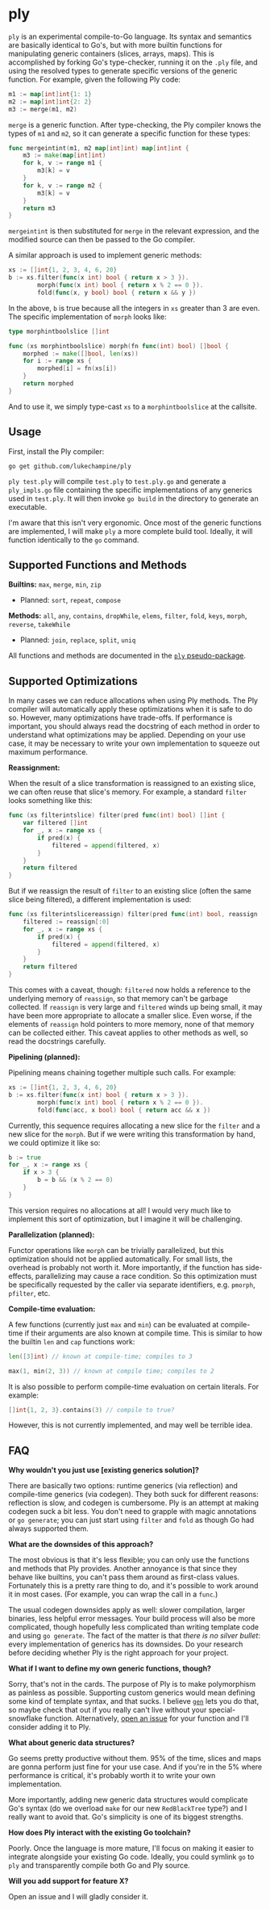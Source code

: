 ply
===

`ply` is an experimental compile-to-Go language. Its syntax and semantics are
basically identical to Go's, but with more builtin functions for manipulating
generic containers (slices, arrays, maps). This is accomplished by forking
Go's type-checker, running it on the `.ply` file, and using the resolved types
to generate specific versions of the generic function. For example, given the
following Ply code:

```go
m1 := map[int]int{1: 1}
m2 := map[int]int{2: 2}
m3 := merge(m1, m2)
```

`merge` is a generic function. After type-checking, the Ply compiler knows the
types of `m1` and `m2`, so it can generate a specific function for these types:

```go
func mergeintint(m1, m2 map[int]int) map[int]int {
	m3 := make(map[int]int)
	for k, v := range m1 {
		m3[k] = v
	}
	for k, v := range m2 {
		m3[k] = v
	}
	return m3
}
```

`mergeintint` is then substituted for `merge` in the relevant expression, and
the modified source can then be passed to the Go compiler.

A similar approach is used to implement generic methods:

```go
xs := []int{1, 2, 3, 4, 6, 20}
b := xs.filter(func(x int) bool { return x > 3 }).
        morph(func(x int) bool { return x % 2 == 0 }).
        fold(func(x, y bool) bool { return x && y })
```

In the above, `b` is true because all the integers in `xs` greater than 3 are
even. The specific implementation of `morph` looks like:

```go
type morphintboolslice []int

func (xs morphintboolslice) morph(fn func(int) bool) []bool {
	morphed := make([]bool, len(xs))
	for i := range xs {
		morphed[i] = fn(xs[i])
	}
	return morphed
}
```

And to use it, we simply type-cast `xs` to a `morphintboolslice` at the
callsite.

Usage
-----

First, install the Ply compiler:

```
go get github.com/lukechampine/ply
```

`ply test.ply` will compile `test.ply` to `test.ply.go` and generate a
`ply_impls.go` file containing the specific implementations of any generics
used in `test.ply`. It will then invoke `go build` in the directory to
generate an executable.

I'm aware that this isn't very ergonomic. Once most of the generic functions
are implemented, I will make `ply` a more complete build tool. Ideally, it
will function identically to the `go` command.


Supported Functions and Methods
-------------------------------

**Builtins:** `max`, `merge`, `min`, `zip`

- Planned: `sort`, `repeat`, `compose`

**Methods:** `all`, `any`, `contains`, `dropWhile`, `elems`, `filter`, `fold`, `keys`, `morph`, `reverse`, `takeWhile`

- Planned: `join`, `replace`, `split`, `uniq`

All functions and methods are documented in the [`ply` pseudo-package](https://godoc.org/github.com/lukechampine/ply/doc).


Supported Optimizations
-----------------------

In many cases we can reduce allocations when using Ply methods. The Ply
compiler will automatically apply these optimizations when it is safe to do
so. However, many optimizations have trade-offs. If performance is important,
you should always read the docstring of each method in order to understand
what optimizations may be applied. Depending on your use case, it may be
necessary to write your own implementation to squeeze out maximum performance.

**Reassignment:**

When the result of a slice transformation is reassigned to an existing slice,
we can often reuse that slice's memory. For example, a standard `filter` looks
something like this:

```go
func (xs filterintslice) filter(pred func(int) bool) []int {
	var filtered []int
	for _, x := range xs {
		if pred(x) {
			filtered = append(filtered, x)
		}
	}
	return filtered
}
```

But if we reassign the result of `filter` to an existing slice (often the same
slice being filtered), a different implementation is used:

```go
func (xs filterintslicereassign) filter(pred func(int) bool, reassign []int) []int {
	filtered := reassign[:0]
	for _, x := range xs {
		if pred(x) {
			filtered = append(filtered, x)
		}
	}
	return filtered
}
```

This comes with a caveat, though: `filtered` now holds a reference to the
underlying memory of `reassign`, so that memory can't be garbage collected. If
`reassign` is very large and `filtered` winds up being small, it may have been
more appropriate to allocate a smaller slice. Even worse, if the elements of
`reassign` hold pointers to more memory, none of that memory can be collected
either. This caveat applies to other methods as well, so read the docstrings
carefully.

**Pipelining (planned):**

Pipelining means chaining together multiple such calls. For example:

```go
xs := []int{1, 2, 3, 4, 6, 20}
b := xs.filter(func(x int) bool { return x > 3 }).
        morph(func(x int) bool { return x % 2 == 0 }).
        fold(func(acc, x bool) bool { return acc && x })
```

Currently, this sequence requires allocating a new slice for the `filter` and
a new slice for the `morph`. But if we were writing this transformation by
hand, we could optimize it like so:

```go
b := true
for _, x := range xs {
	if x > 3 {
		b = b && (x % 2 == 0)
	}
}
```

This version requires no allocations at all! I would very much like to
implement this sort of optimization, but I imagine it will be challenging.

**Parallelization (planned):**

Functor operations like `morph` can be trivially parallelized, but this
optimization should not be applied automatically. For small lists, the
overhead is probably not worth it. More importantly, if the function has side-
effects, parallelizing may cause a race condition. So this optimization must
be specifically requested by the caller via separate identifiers, e.g.
`pmorph`, `pfilter`, etc.

**Compile-time evaluation:**

A few functions (currently just `max` and `min`) can be evaluated at compile-
time if their arguments are also known at compile time. This is similar to how
the builtin `len` and `cap` functions work:

```go
len([3]int) // known at compile-time; compiles to 3

max(1, min(2, 3)) // known at compile time; compiles to 2
```

It is also possible to perform compile-time evaluation on certain literals.
For example:

```go
[]int{1, 2, 3}.contains(3) // compile to true?
```

However, this is not currently implemented, and may well be terrible idea.

FAQ
---

**Why wouldn't you just use [existing generics solution]?**

There are basically two options: runtime generics (via reflection) and
compile-time generics (via codegen). They both suck for different reasons:
reflection is slow, and codegen is cumbersome. Ply is an attempt at making
codegen suck a bit less. You don't need to grapple with magic annotations or
`go generate`; you can just start using `filter` and `fold` as though Go had
always supported them.

**What are the downsides of this approach?**

The most obvious is that it's less flexible; you can only use the functions
and methods that Ply provides. Another annoyance is that since they behave
like builtins, you can't pass them around as first-class values. Fortunately
this is a pretty rare thing to do, and it's possible to work around it in most
cases. (For example, you can wrap the call in a `func`.)

The usual codegen downsides apply as well: slower compilation, larger
binaries, less helpful error messages. Your build process will also be more
complicated, though hopefully less complicated than writing template code and
using `go generate`. The fact of the matter is that *there is no silver
bullet*: every implementation of generics has its downsides. Do your research
before deciding whether Ply is the right approach for your project.

**What if I want to define my own generic functions, though?**

Sorry, that's not in the cards. The purpose of Ply is to make polymorphism as
painless as possible. Supporting custom generics would mean defining some kind
of template syntax, and that sucks. I believe [`gen`](https://clipperhouse.github.io/gen) lets you do that, so
maybe check that out if you really can't live without your special-snowflake
function. Alternatively, [open an issue](https://github.com/lukechampine/ply/issues) for your function and I'll consider
adding it to Ply.

**What about generic data structures?**

Go seems pretty productive without them. 95% of the time, slices and maps are
gonna perform just fine for your use case. And if you're in the 5% where
performance is critical, it's probably worth it to write your own
implementation.

More importantly, adding new generic data structures would complicate Go's
syntax (do we overload `make` for our new `RedBlackTree` type?) and I really
want to avoid that. Go's simplicity is one of its biggest strengths.

**How does Ply interact with the existing Go toolchain?**

Poorly. Once the language is more mature, I'll focus on making it easier to
integrate alongside your existing Go code. Ideally, you could symlink `go` to
`ply` and transparently compile both Go and Ply source.

**Will you add support for feature X?**

Open an issue and I will gladly consider it.

